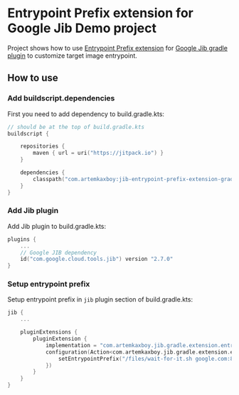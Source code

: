 # Entrypoint Prefix extension for Google Jib Demo project

Project shows how to use [Entrypoint Prefix extension](https://github.com/artemkaxboy/jib-entrypoint-prefix-extension-gradle) for [Google Jib gradle plugin](https://github.com/GoogleContainerTools/jib/tree/master/jib-gradle-plugin) to customize target image entrypoint.

## How to use

### Add buildscript.dependencies

First you need to add dependency to build.gradle.kts:

```kotlin
// should be at the top of build.gradle.kts
buildscript {

    repositories {
        maven { url = uri("https://jitpack.io") }
    }

    dependencies {
        classpath("com.artemkaxboy:jib-entrypoint-prefix-extension-gradle:0.1.1")
    }
}
```

### Add Jib plugin

Add Jib plugin to build.gradle.kts:

```kotlin
plugins {
    ...
    // Google JIB dependency
    id("com.google.cloud.tools.jib") version "2.7.0"
}
```

### Setup entrypoint prefix

Setup entrypoint prefix in ```jib``` plugin section of build.gradle.kts:

```kotlin
jib {
    ...

    pluginExtensions {
        pluginExtension {
            implementation = "com.artemkaxboy.jib.gradle.extension.entrypointprefix.JibEntrypointPrefixExtension"
            configuration(Action<com.artemkaxboy.jib.gradle.extension.entrypointprefix.Configuration> {
                setEntrypointPrefix("/files/wait-for-it.sh google.com:80 --")
            })
        }
    }
}
```
